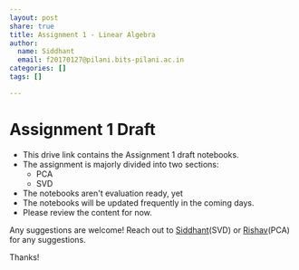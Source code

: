 ```yaml
---
layout: post
share: true
title: Assignment 1 - Linear Algebra
author:
  name: Siddhant
  email: f20170127@pilani.bits-pilani.ac.in
categories: []
tags: []

---
```

# Assignment 1 Draft

* This drive link contains the Assignment 1 draft notebooks.
* The assignment is majorly divided into two sections:
  * PCA
  * SVD
* The notebooks aren't evaluation ready, yet
* The notebooks will be updated frequently in the coming days.
* Please review the content for now.

Any suggestions are welcome! Reach out to [Siddhant](mailto:f20170127@pilani.bits-pilani.ac.in)(SVD) or [Rishav](mailto:f2016108@pilani.bits-pilani.ac.in)(PCA) for any suggestions.

Thanks!